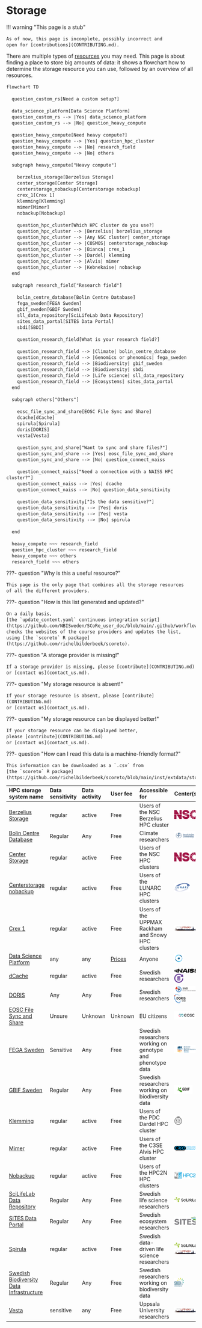 # Storage

!!! warning "This page is a stub"

    As of now, this page is incomplete, possibly incorrect and
    open for [contributions](CONTRIBUTING.md).

There are multiple types of [resources](resources.md) you may need.
This page is about finding a place to store big amounts of data:
it shows a flowchart how to determine the storage resource
you can use, followed by an overview of all resources.

```mermaid
flowchart TD

  question_custom_rs[Need a custom setup?]

  data_science_platform[Data Science Platform]
  question_custom_rs --> |Yes| data_science_platform
  question_custom_rs --> |No| question_heavy_compute

  question_heavy_compute[Need heavy compute?]
  question_heavy_compute --> |Yes| question_hpc_cluster
  question_heavy_compute --> |No| research_field
  question_heavy_compute --> |No| others

  subgraph heavy_compute["Heavy compute"]

    berzelius_storage[Berzelius Storage]
    center_storage[Center Storage]
    centerstorage_nobackup[Centerstorage nobackup]
    crex_1[Crex 1]
    klemming[Klemming]
    mimer[Mimer]
    nobackup[Nobackup]

    question_hpc_cluster[Which HPC cluster do you use?]
    question_hpc_cluster --> |Berzelius| berzelius_storage
    question_hpc_cluster --> |Any NSC cluster| center_storage
    question_hpc_cluster --> |COSMOS| centerstorage_nobackup
    question_hpc_cluster --> |Bianca| crex_1
    question_hpc_cluster --> |Dardel| klemming
    question_hpc_cluster --> |Alvis| mimer
    question_hpc_cluster --> |Kebnekaise| nobackup
  end

  subgraph research_field["Research field"]

    bolin_centre_database[Bolin Centre Database]
    fega_sweden[FEGA Sweden]
    gbif_sweden[GBIF Sweden]
    sll_data_repository[SciLifeLab Data Repository]
    sites_data_portal[SITES Data Portal]
    sbdi[SBDI]

    question_research_field[What is your research field?]

    question_research_field --> |Climate| bolin_centre_database
    question_research_field --> |Genomics or phenomics| fega_sweden
    question_research_field --> |Biodiversity| gbif_sweden
    question_research_field --> |Biodiversity| sbdi
    question_research_field --> |Life science| sll_data_repository
    question_research_field --> |Ecosystems| sites_data_portal
  end

  subgraph others["Others"]

    eosc_file_sync_and_share[EOSC File Sync and Share]
    dcache[dCache]
    spirula[Spirula]
    doris[DORIS]
    vesta[Vesta]

    question_sync_and_share["Want to sync and share files?"]
    question_sync_and_share --> |Yes| eosc_file_sync_and_share
    question_sync_and_share --> |No| question_connect_naiss

    question_connect_naiss["Need a connection with a NAISS HPC cluster?"]
    question_connect_naiss --> |Yes| dcache
    question_connect_naiss --> |No| question_data_sensitivity

    question_data_sensitivity["Is the data sensitive?"]
    question_data_sensitivity --> |Yes| doris
    question_data_sensitivity --> |Yes| vesta
    question_data_sensitivity --> |No| spirula

  end

  heavy_compute ~~~ research_field
  question_hpc_cluster ~~~ research_field
  heavy_compute ~~~ others
  research_field ~~~ others
```

???- question "Why is this a useful resource?"

    This page is the only page that combines all the storage resources
    of all the different providers.

???- question "How is this list generated and updated?"

    On a daily basis,
    [the `update_content.yaml` continuous integration script](https://github.com/NBISweden/SCoRe_user_doc/blob/main/.github/workflows/update_content.yaml)
    checks the websites of the course providers and updates the list,
    using [the `scoreto` R package](https://github.com/richelbilderbeek/scoreto).

???- question "A storage provider is missing!"

    If a storage provider is missing, please [contribute](CONTRIBUTING.md)
    or [contact us](contact_us.md).

???- question "My storage resource is absent!"

    If your storage resource is absent, please [contribute](CONTRIBUTING.md)
    or [contact us](contact_us.md).

???- question "My storage resource can be displayed better!"

    If your storage resource can be displayed better,
    please [contribute](CONTRIBUTING.md)
    or [contact us](contact_us.md).

???- question "How can I read this data is a machine-friendly format?"

    This information can be downloaded as a `.csv` from
    [the `scoreto` R package](https://github.com/richelbilderbeek/scoreto/blob/main/inst/extdata/storage.csv).

<!-- storage_2.md is machine-generated and pasted below this file, storage_1.md -->


|HPC storage system name|Data sensitivity|Data activity|User fee|Accessible for|Center(s)|
|:----------------------------------------|:----------------|:-------------|:----------|:----------------------------------------------------------|:---------------------|
|[Berzelius Storage](https://supr.naiss.se/resource/berzelius-storage/)|regular          |active        |Free       |Users of the NSC Berzelius HPC cluster                     |![NSC](logo/nsc_logo_66_x_24.png)|
|[Bolin Centre Database](https://bolin.su.se/data)|Regular          |Any           |Free       |Climate researchers                                        |![Stockholm University](logo/stockholm_university_logo_57_x_24.png)|
|[Center Storage](https://www.nsc.liu.se/support/storage/snic-centrestorage/)|regular          |active        |Free       |Users of the NSC HPC clusters                              |![NSC](logo/nsc_logo_66_x_24.png)|
|[Centerstorage nobackup](https://supr.naiss.se/resource/centrestorage-nobackup-lunarc/)|regular          |active        |Free       |Users of the LUNARC HPC clusters                           |![LUNARC](logo/lunarc_logo_42_x_24.png)|
|[Crex 1](https://supr.naiss.se/resource/crex-1/)|regular          |active        |Free       |Users of the UPPMAX Rackham and Snowy HPC clusters         |![UPPMAX](logo/uppmax_logo_116_x_24.png)|
|[Data Science Platform](https://datahub.aida.scilifelab.se/data-science-platform/)|any              |any           |[Prices](https://datahub.aida.scilifelab.se/services/#prices)|Anyone                                                     |![AIDA Data Hub](logo/aida_logo_24_x_24.png)|
|[dCache](https://supr.naiss.se/resource/dcache/)|regular          |active        |Free       |Swedish researchers                                        |![NAISS](logo/naiss_logo_148_x_24.png) ![Swestore](logo/swestore_logo_24_x_24.png)|
|[DORIS](https://snd.se/en/doris-researchers)|Any              |Any           |Free       |Swedish researchers                                        |![SND](logo/snd_logo_83_x_24.png) ![Doris SND](logo/doris_snd_logo_30_x_24.png)|
|[EOSC File Sync and Share](https://open-science-cloud.ec.europa.eu/services/file-sync-share)|Unsure           |Unknown       |Unknown    |EU citizens                                                |![EOSC](logo/eosc_logo_77_x_24.png)|
|[FEGA Sweden](https://fega.nbis.se/)     |Sensitive        |Any           |Free       |Swedish researchers working on genotype and phenotype data |![FEGA Sweden](logo/fega_sweden_logo_71_x_24.png)|
|[GBIF Sweden](https://gbif.se/)          |Regular          |Any           |Free       |Swedish researchers working on biodiversity data           |![GBIF](logo/gbif_logo_48_x_24.png)|
|[Klemming](https://supr.naiss.se/resource/klemming/)|regular          |active        |Free       |Users of the PDC Dardel HPC cluster                        |![PDC](logo/pdc_logo_21_x_24.png)|
|[Mimer](https://supr.naiss.se/resource/mimer/)|regular          |active        |Free       |Users of the C3SE Alvis HPC cluster                        |![C3SE](logo/c3se_logo_134_x_24.png)|
|[Nobackup](https://supr.naiss.se/resource/nobackup-hpc2n/)|regular          |active        |Free       |Users of the HPC2N HPC clusters                            |![HPC2N](logo/hpc2n_logo_84_x_24.png)|
|[SciLifeLab Data Repository](https://www.scilifelab.se/)|Regular          |Any           |Free       |Swedish life science researchers                           |![SciLifeLab](logo/sll_logo_110_x_24.png)|
|[SITES Data Portal](https://data.fieldsites.se/portal/)|Regular          |Any           |Free       |Swedish ecosystem researchers                              |![SITES](logo/sites_logo_68_x_24.png)|
|[Spirula](https://supr.naiss.se/resource/spirula/)|regular          |active        |Free       |Swedish data-driven life science researchers               |![SciLifeLab](logo/sll_logo_110_x_24.png) ![UPPMAX](logo/uppmax_logo_116_x_24.png)|
|[Swedish Biodiversity Data Infrastructure](https://biodiversitydata.se/)|Regular          |Any           |Free       |Swedish researchers working on biodiversity data           |![SBDI](logo/sbdi_logo_26_x_24.png)|
|[Vesta](https://www.uu.se/medarbetare/stod-och-verktyg/it/it-tjanster/tillaggstjanster/vesta)|sensitive        |any           |Free       |Uppsala University researchers                             |![UPPMAX](logo/uppmax_logo_116_x_24.png)|
